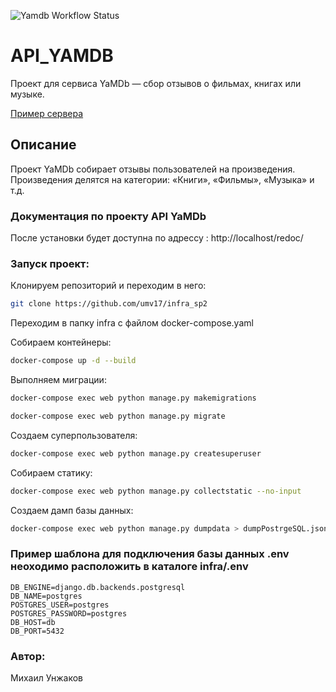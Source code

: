 ![Yamdb Workflow Status](https://github.com/umv17/yamdb_final/actions/workflows/yamdb_workflow.yml/badge.svg?branch=master&event=push)
# API_YAMDB
Проект для сервиса YaMDb — сбор отзывов о фильмах, книгах или музыке.

[Пример сервера](https://umika.ddns.net/admin/)

## Описание

Проект YaMDb собирает отзывы пользователей на произведения.
Произведения делятся на категории: «Книги», «Фильмы», «Музыка» и т.д.


### Документация по проекту API YaMDb

После установки будет доступна по адрессу : http://localhost/redoc/


### Запуск проект:

Клонируем репозиторий и переходим в него:
```bash
git clone https://github.com/umv17/infra_sp2
```

Переходим в папку infra с файлом docker-compose.yaml

Собираем контейнеры:
```bash
docker-compose up -d --build
```

Выполняем миграции:
```bash
docker-compose exec web python manage.py makemigrations
```
```bash
docker-compose exec web python manage.py migrate
```

Создаем суперпользователя:
```bash
docker-compose exec web python manage.py createsuperuser
```

Собираем статику:
```bash
docker-compose exec web python manage.py collectstatic --no-input
```

Создаем дамп базы данных:
```bash
docker-compose exec web python manage.py dumpdata > dumpPostrgeSQL.json
```

### Пример шаблона для подключения базы данных .env неоходимо расположить в каталоге infra/.env
```
DB_ENGINE=django.db.backends.postgresql
DB_NAME=postgres
POSTGRES_USER=postgres
POSTGRES_PASSWORD=postgres
DB_HOST=db
DB_PORT=5432
```

### Автор:
Михаил Унжаков
